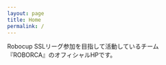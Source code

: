 ```yaml
---
layout: page
title: Home
permalink: /
---
```

Robocup SSLリーグ参加を目指して活動しているチーム  
『ROBORCA』のオフィシャルHPです。
